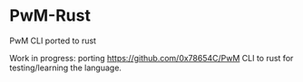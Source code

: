 # PwM-Rust
PwM CLI ported to rust

Work in progress: porting https://github.com/0x78654C/PwM CLI to rust for testing/learning the language.
